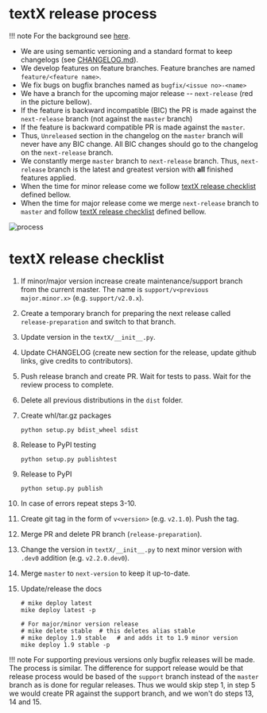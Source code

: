 # textX release process

!!! note
    For the background see [here](https://github.com/textX/textX/issues/176).

- We are using semantic versioning and a standard format to keep changelogs (see
  [CHANGELOG.md](https://github.com/textX/textX/blob/master/CHANGELOG.md)).
- We develop features on feature branches. Feature branches are named
  `feature/<feature name>`.
- We fix bugs on bugfix branches named as `bugfix/<issue no>-<name>`
- We have a branch for the upcoming major release -- `next-release` (red in the
  picture bellow).
- If the feature is backward incompatible (BIC) the PR is made against the
  `next-release` branch (not against the `master` branch)
- If the feature is backward compatible PR is made against the `master`.
- Thus, `Unreleased` section in the changelog on the `master` branch will never
  have any BIC change. All BIC changes should go to the changelog on the
  `next-release` branch.
- We constantly merge `master` branch to `next-release` branch. Thus,
  `next-release` branch is the latest and greatest version with **all** finished
  features applied.
- When the time for minor release come we follow [textX release
  checklist](./#textx-release-checklist) defined bellow.
- When the time for major release come we merge `next-release` branch to
  `master` and follow [textX release checklist](./#textx-release-checklist)
  defined bellow.


![process](../images/process.png)

 
# textX release checklist

  1. If minor/major version increase create maintenance/support branch from the
     current master. The name is `support/v<previous major.minor.x>` (e.g.
     `support/v2.0.x`).
  2. Create a temporary branch for preparing the next release called
     `release-preparation` and switch to that branch.
  3. Update version in the `textX/__init__.py`.
  4. Update CHANGELOG (create new section for the release, update github links,
     give credits to contributors).
  5. Push release branch and create PR. Wait for tests to pass. Wait for the
     review process to complete.
  6. Delete all previous distributions in the `dist` folder.
  7. Create whl/tar.gz packages

      ```
      python setup.py bdist_wheel sdist
      ```

  8. Release to PyPI testing

      ```
      python setup.py publishtest
      ```

  9. Release to PyPI

      ```
      python setup.py publish
      ```

  10. In case of errors repeat steps 3-10.
  11. Create git tag in the form of `v<version>` (e.g. `v2.1.0`). Push the tag.
  12. Merge PR and delete PR branch (`release-preparation`).
  13. Change the version in `textX/__init__.py` to next minor version with
      `.dev0` addition (e.g. `v2.2.0.dev0`).
  14. Merge `master` to `next-version` to keep it up-to-date.
  15. Update/release the docs
      ```
      # mike deploy latest
      mike deploy latest -p
      
      # For major/minor version release
      # mike delete stable  # this deletes alias stable
      # mike deploy 1.9 stable   # and adds it to 1.9 minor version
      mike deploy 1.9 stable -p
      ```

!!! note
    For supporting previous versions only bugfix releases will be made. The
    process is similar. The difference for support release would be that release
    process would be based of the `support` branch instead of the `master`
    branch as is done for regular releases. Thus we would skip step 1, in step 5 we
    would create PR against the support branch, and we won't do steps 13, 14 and
    15.
